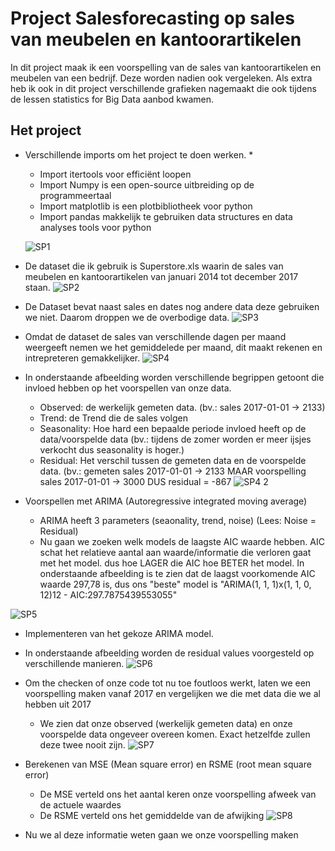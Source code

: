 # Project Salesforecasting op sales van meubelen en kantoorartikelen

In dit project maak ik een voorspelling van de sales van kantoorartikelen en meubelen van een bedrijf. Deze worden nadien ook vergeleken.
Als extra heb ik ook in dit project verschillende grafieken nagemaakt die ook tijdens de lessen statistics for Big Data aanbod kwamen.

## Het project

* Verschillende imports om het project te doen werken.
  * 
  * Import itertools voor efficiënt loopen
  * Import Numpy is een open-source uitbreiding op de programmeertaal
  * Import matplotlib is een plotbibliotheek voor python
  * Import pandas makkelijk te gebruiken data structures en data analyses tools voor python
  
  ![SP1](https://user-images.githubusercontent.com/38683024/72526403-9bcdd900-3866-11ea-97a1-9ab69d5fc92b.PNG)

* De dataset die ik gebruik is Superstore.xls waarin de sales van meubelen en kantoorartikelen van januari 2014 tot december 2017 staan.
![SP2](https://user-images.githubusercontent.com/38683024/72527345-dafd2980-3868-11ea-89cb-47ca790a4ab0.PNG)

* De Dataset bevat naast sales en dates nog andere data deze gebruiken we niet. Daarom droppen we de overbodige data.
![SP3](https://user-images.githubusercontent.com/38683024/72527975-44316c80-386a-11ea-8f08-b0b262f1529d.PNG)

* Omdat de dataset de sales van verschillende dagen per maand weergeeft nemen we het gemiddelede per maand, dit maakt rekenen en intrepreteren gemakkelijker.
![SP4](https://user-images.githubusercontent.com/38683024/72528154-af7b3e80-386a-11ea-9daa-d29edd0e5bde.PNG)

* In onderstaande afbeelding worden verschillende begrippen getoont die invloed hebben op het voorspellen van onze data.
  * Observed: de werkelijk gemeten data. (bv.: sales 2017-01-01 -> 2133)
  * Trend: de Trend die de sales volgen
  * Seasonality: Hoe hard een bepaalde periode invloed heeft op de data/voorspelde data (bv.: tijdens de zomer worden er meer ijsjes verkocht dus seasonality is hoger.)
  * Residual: Het verschil tussen de gemeten data en de voorspelde data. (bv.: gemeten sales 2017-01-01 -> 2133 MAAR voorspelling sales 2017-01-01 -> 3000 DUS residual = -867
![SP4 2](https://user-images.githubusercontent.com/38683024/72531273-6a0e3f80-3871-11ea-9477-f0cb40705ada.PNG)

* Voorspellen met ARIMA (Autoregressive integrated moving average)
  * ARIMA heeft 3 parameters (seaonality, trend, noise) (Lees: Noise = Residual)
  * Nu gaan we zoeken welk models de laagste AIC waarde hebben. AIC schat het relatieve aantal aan waarde/informatie die verloren gaat met het model. dus hoe LAGER die AIC hoe BETER het model. In onderstaande afbeelding is te zien dat de laagst voorkomende AIC waarde 297,78 is, dus ons "beste" model is "ARIMA(1, 1, 1)x(1, 1, 0, 12)12 - AIC:297.7875439553055"

![SP5](https://user-images.githubusercontent.com/38683024/72532998-aabb8800-3874-11ea-824a-2646094c1538.PNG)

* Implementeren van het gekoze ARIMA model.
* In onderstaande afbeelding worden de residual values voorgesteld op verschillende manieren.
![SP6](https://user-images.githubusercontent.com/38683024/72536358-6206cd80-387a-11ea-9a3e-1352bd22797a.PNG)

* Om the checken of onze code tot nu toe foutloos werkt, laten we een voorspelling maken vanaf 2017 en vergelijken we die met data die we al hebben uit 2017
  * We zien dat onze observed (werkelijk gemeten data) en onze voorspelde data ongeveer overeen komen. Exact hetzelfde zullen deze twee nooit zijn.
![SP7](https://user-images.githubusercontent.com/38683024/72536504-a85c2c80-387a-11ea-89f9-eac2b79bf825.PNG)

* Berekenen van MSE (Mean square error) en RSME (root mean square error)
  * De MSE verteld ons het aantal keren onze voorspelling afweek van de actuele waardes
  * De RSME verteld ons het gemiddelde van de afwijking
![SP8](https://user-images.githubusercontent.com/38683024/72538353-00e0f900-387e-11ea-96b5-33663d4a2339.PNG)

* Nu we al deze informatie weten gaan we onze voorspelling maken




